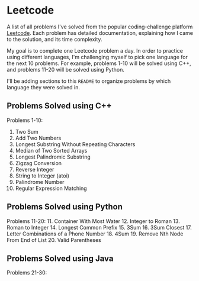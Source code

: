 # Leetcode

A list of all problems I've solved from the popular coding-challenge platform [Leetcode](https://leetcode.com/problemset/). Each problem has detailed documentation, explaining how I came to the solution, and its time complexity.

My goal is to complete one Leetcode problem a day. In order to practice using different languages, I'm challenging myself to pick one language for the next 10 problems. For example, problems 1-10 will be solved using C++, and problems 11-20 will be solved using Python. 

I'll be adding sections to this ```README``` to organize problems by which language they were solved in.

## Problems Solved using C++

Problems 1-10:
1. Two Sum
2. Add Two Numbers
3. Longest Substring Without Repeating Characters
4. Median of Two Sorted Arrays
5. Longest Palindromic Substring
6. Zigzag Conversion
7. Reverse Integer
8. String to Integer (atoi)
9. Palindrome Number
10. Regular Expression Matching

## Problems Solved using Python

Problems 11-20:
11. Container With Most Water
12. Integer to Roman
13. Roman to Integer
14. Longest Common Prefix
15. 3Sum
16. 3Sum Closest
17. Letter Combinations of a Phone Number
18. 4Sum
19. Remove Nth Node From End of List
20. Valid Parentheses

## Problems Solved using Java

Problems 21-30:
